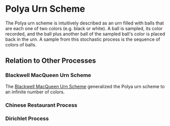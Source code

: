 # Polya Urn Scheme

The Polya urn scheme is intuitively described as an urn filled with balls
that are each one of two colors (e.g. black or white). A ball is sampled,
its color recorded, and the ball plus another ball of the sampled ball's color is
placed back in the urn. A sample from this stochastic process is the
sequence of colors of balls.


## Relation to Other Processes

### Blackwell MacQueen Urn Scheme

The [Blackwell MacQueen Urn Scheme](blackwell_macqueen_urn_scheme.md)
generalized the Polya urn scheme to an infinite number of colors.

### Chinese Restaurant Process

### Dirichlet Process